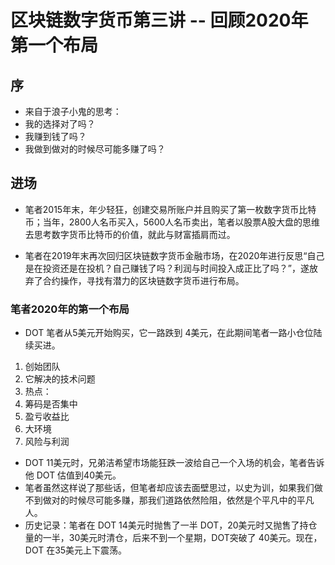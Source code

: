 
# 区块链数字货币第三讲 -- 回顾2020年第一个布局
## 序
- 来自于浪子小鬼的思考：
- 我的选择对了吗？
- 我赚到钱了吗？
- 我做到做对的时候尽可能多赚了吗？

## 进场
- 笔者2015年末，年少轻狂，创建交易所账户并且购买了第一枚数字货币比特币；当年，2800人名币买入，5600人名币卖出，笔者以股票A股大盘的思维去思考数字货币比特币的价值，就此与财富插肩而过。

- 笔者在2019年末再次回归区块链数字货币金融市场，在2020年进行反思“自己是在投资还是在投机？自己赚钱了吗？利润与时间投入成正比了吗？”，遂放弃了合约操作，寻找有潜力的区块链数字货币进行布局。

### 笔者2020年的第一个布局
- DOT 笔者从5美元开始购买，它一路跌到 4美元，在此期间笔者一路小仓位陆续买进。

1. 创始团队
2. 它解决的技术问题
3. 热点：
4. 筹码是否集中
5. 盈亏收益比
6. 大环境
7. 风险与利润

- DOT 11美元时，兄弟洁希望市场能狂跌一波给自己一个入场的机会，笔者告诉他 DOT 估值到40美元。
- 笔者虽然这样说了那些话，但笔者却应该去面壁思过，以史为训，如果我们做不到做对的时候尽可能多赚，那我们道路依然险阻，依然是个平凡中的平凡人。
- 历史记录：笔者在 DOT 14美元时抛售了一半 DOT，20美元时又抛售了持仓量的一半，30美元时清仓，后来不到一个星期，DOT突破了 40美元。现在，DOT 在35美元上下震荡。

